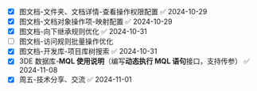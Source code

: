- [x] 图文档-文件夹、文档详情-查看操作权限配置 ✅ 2024-10-29
- [x] 图文档-文档对象操作项-映射配置 ✅ 2024-10-29
- [x] 图文档-向下继承规则优化 ✅ 2024-10-31
- [ ] 图文档-访问规则批量操作优化
- [x] 图文档-开发库-项目库树搜索 ✅ 2024-10-31
- [x] 3DE 数据库-**MQL 使用说明**（编写**动态执行 MQL 语句**接口，支持传参） ✅ 2024-11-08
- [x] 周五-技术分享、交流 ✅ 2024-11-01